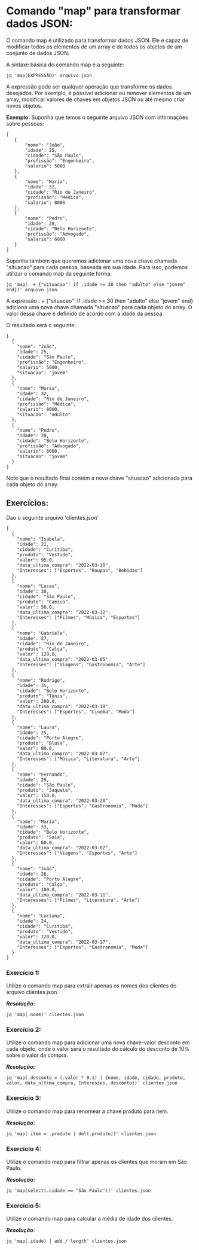 # Comando "map" para transformar dados JSON:
O comando map é utilizado para transformar dados JSON. Ele é capaz de modificar todos os elementos de um array e de todos os objetos de um conjunto de dados JSON.

A sintaxe básica do comando map é a seguinte:
```
jq 'map(EXPRESSÃO)' arquivo.json
```

A expressão pode ser qualquer operação que transforme os dados desejados. Por exemplo, é possível adicionar ou remover elementos de um array, modificar valores de chaves em objetos JSON ou até mesmo criar novos objetos.

**Exemplo:**
Suponha que temos o seguinte arquivo JSON com informações sobre pessoas:
 ```
[
    {
        "nome": "João",
        "idade": 25,
        "cidade": "São Paulo",
        "profissão": "Engenheiro",
        "salario": 5000
    },
    {
        "nome": "Maria",
        "idade": 32,
        "cidade": "Rio de Janeiro",
        "profissão": "Médica",
        "salario": 8000
    },
    {
        "nome": "Pedro",
        "idade": 28,
        "cidade": "Belo Horizonte",
        "profissão": "Advogado",
        "salario": 6000
    }
]
 ```

Suponha também que queremos adicionar uma nova chave chamada "situacao" para cada pessoa, baseada em sua idade. Para isso, podemos utilizar o comando map da seguinte forma:

```
jq 'map(. + {"situacao": if .idade >= 30 then "adulto" else "jovem" end})' arquivo.json
```

A expressão . + {"situacao": if .idade >= 30 then "adulto" else "jovem" end} adiciona uma nova chave chamada "situacao" para cada objeto do array. O valor dessa chave é definido de acordo com a idade da pessoa.

O resultado será o seguinte:
```
[
  {
    "nome": "João",
    "idade": 25,
    "cidade": "São Paulo",
    "profissão": "Engenheiro",
    "salario": 5000,
    "situacao": "jovem"
  },
  {
    "nome": "Maria",
    "idade": 32,
    "cidade": "Rio de Janeiro",
    "profissão": "Médica",
    "salario": 8000,
    "situacao": "adulto"
  },
  {
    "nome": "Pedro",
    "idade": 28,
    "cidade": "Belo Horizonte",
    "profissão": "Advogado",
    "salario": 6000,
    "situacao": "jovem"
  }
]
```

Note que o resultado final contém a nova chave "situacao" adicionada para cada objeto do array.

## Exercícios:

Dao o seguinte arquivo 'clientes.json'
```
[
  {
    "nome": "Isabela",
    "idade": 22,
    "cidade": "Curitiba",
    "produto": "Vestido",
    "valor": 95.0,
    "data_ultima_compra": "2022-03-10",
    "Interesses": ["Esportes", "Roupas", "Bebidas"]
  },
  {
    "nome": "Lucas",
    "idade": 30,
    "cidade": "São Paulo",
    "produto": "Camisa",
    "valor": 50.0,
    "data_ultima_compra": "2022-03-12",
    "Interesses": ["Filmes", "Música", "Esportes"]
  },
  {
    "nome": "Gabriela",
    "idade": 27,
    "cidade": "Rio de Janeiro",
    "produto": "Calça",
    "valor": 120.0,
    "data_ultima_compra": "2022-03-05",
    "Interesses": ["Viagens", "Gastronomia", "Arte"]
  },
  {
    "nome": "Rodrigo",
    "idade": 35,
    "cidade": "Belo Horizonte",
    "produto": "Tênis",
    "valor": 200.0,
    "data_ultima_compra": "2022-03-18",
    "Interesses": ["Esportes", "Cinema", "Moda"]
  },
  {
    "nome": "Laura",
    "idade": 25,
    "cidade": "Porto Alegre",
    "produto": "Blusa",
    "valor": 80.0,
    "data_ultima_compra": "2022-03-07",
    "Interesses": ["Música", "Literatura", "Arte"]
  },
  {
    "nome": "Fernando",
    "idade": 29,
    "cidade": "São Paulo",
    "produto": "Jaqueta",
    "valor": 150.0,
    "data_ultima_compra": "2022-03-20",
    "Interesses": ["Esportes", "Gastronomia", "Moda"]
  },
  {
    "nome": "Maria",
    "idade": 33,
    "cidade": "Belo Horizonte",
    "produto": "Saia",
    "valor": 60.0,
    "data_ultima_compra": "2022-03-02",
    "Interesses": ["Viagens", "Esportes", "Arte"]
  },
  {
    "nome": "João",
    "idade": 26,
    "cidade": "Porto Alegre",
    "produto": "Calça",
    "valor": 100.0,
    "data_ultima_compra": "2022-03-11",
    "Interesses": ["Filmes", "Literatura", "Arte"]
  },
  {
    "nome": "Luciana",
    "idade": 24,
    "cidade": "Curitiba",
    "produto": "Vestido",
    "valor": 120.0,
    "data_ultima_compra": "2022-03-17",
    "Interesses": ["Esportes", "Gastronomia", "Moda"]
  }
]

```

### Exercício 1:
Utilize o comando map para extrair apenas os nomes dos clientes do arquivo clientes.json.

***Resolução:***
```
jq 'map(.nome)' clientes.json
```

### Exercício 2:
Utilize o comando map para adicionar uma nova chave-valor desconto em cada objeto, onde o valor será o resultado do cálculo do desconto de 10% sobre o valor da compra.

***Resolução:***
```
jq 'map(.desconto = (.valor * 0.1) | {nome, idade, cidade, produto, valor, data_ultima_compra, Interesses, desconto})' clientes.json
```

### Exercício 3:
Utilize o comando map para renomear a chave produto para item.

***Resolução:***
```
jq 'map(.item = .produto | del(.produto))' clientes.json
```

### Exercício 4:
Utilize o comando map para filtrar apenas os clientes que moram em São Paulo.

***Resolução:***
```
jq 'map(select(.cidade == "São Paulo"))' clientes.json
```

### Exercício 5:
Utilize o comando map para calcular a média de idade dos clientes.

***Resolução:***
```
jq 'map(.idade) | add / length' clientes.json
```